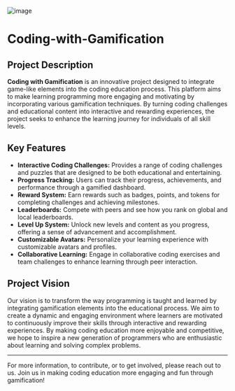 ![image](https://github.com/user-attachments/assets/c865b176-cef3-4127-8fee-4e077a4ecea4)

# Coding-with-Gamification

## Project Description

**Coding with Gamification** is an innovative project designed to integrate game-like elements into the coding education process. This platform aims to make learning programming more engaging and motivating by incorporating various gamification techniques. By turning coding challenges and educational content into interactive and rewarding experiences, the project seeks to enhance the learning journey for individuals of all skill levels.

## Key Features

- **Interactive Coding Challenges:** Provides a range of coding challenges and puzzles that are designed to be both educational and entertaining.
- **Progress Tracking:** Users can track their progress, achievements, and performance through a gamified dashboard.
- **Reward System:** Earn rewards such as badges, points, and tokens for completing challenges and achieving milestones.
- **Leaderboards:** Compete with peers and see how you rank on global and local leaderboards.
- **Level Up System:** Unlock new levels and content as you progress, offering a sense of advancement and accomplishment.
- **Customizable Avatars:** Personalize your learning experience with customizable avatars and profiles.
- **Collaborative Learning:** Engage in collaborative coding exercises and team challenges to enhance learning through peer interaction.

## Project Vision

Our vision is to transform the way programming is taught and learned by integrating gamification elements into the educational process. We aim to create a dynamic and engaging environment where learners are motivated to continuously improve their skills through interactive and rewarding experiences. By making coding education more enjoyable and competitive, we hope to inspire a new generation of programmers who are enthusiastic about learning and solving complex problems.

---

For more information, to contribute, or to get involved, please reach out to us. Join us in making coding education more engaging and fun through gamification!
